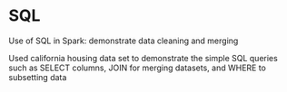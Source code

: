 # SQL 
Use of SQL in Spark: demonstrate data cleaning and merging

Used california housing data set to demonstrate the simple SQL queries such as SELECT columns, JOIN for merging datasets, and WHERE to subsetting data
